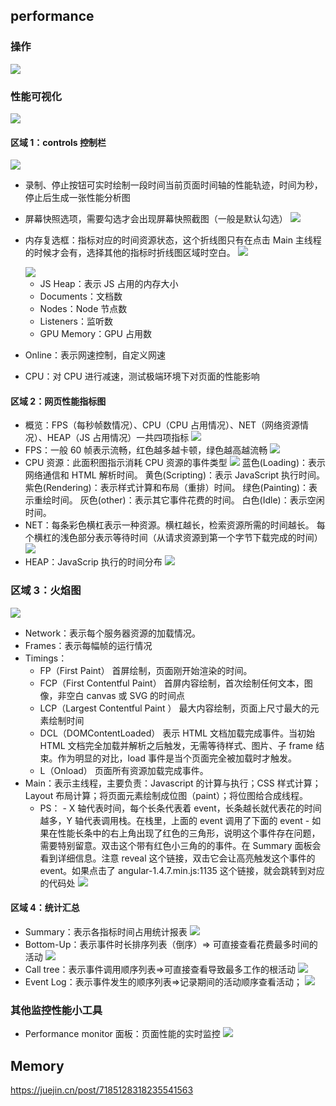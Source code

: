 ## performance

### 操作

<img src='./images/1cf6d1a31d6fd570c00022c063dc74f.png'>

### 性能可视化

<img src='./images/6ab5948c766ab5ac949830a37687f1e.png'>

#### 区域 1：controls 控制栏

<img src='./images/78fc8826261106697b30b5c85af3511.png'>

- 录制、停止按钮可实时绘制一段时间当前页面时间轴的性能轨迹，时间为秒，停止后生成一张性能分析图
- 屏幕快照选项，需要勾选才会出现屏幕快照截图（一般是默认勾选）
  <img src='./images/0792f0cfacdf812f7879543b7ad08ae.png'>
- 内存复选框：指标对应的时间资源状态，这个折线图只有在点击 Main 主线程的时候才会有，选择其他的指标时折线图区域时空白。
  <img src='./images/6a8c782813e6e10d50a52a51c507a79.png'>

  <img src='./images/4a17ec540717c878b7128e724988f4f.png'>

  - JS Heap：表示 JS 占用的内存大小
  - Documents：文档数
  - Nodes：Node 节点数
  - Listeners：监听数
  - GPU Memory：GPU 占用数

- Online：表示网速控制，自定义网速
- CPU：对 CPU 进行减速，测试极端环境下对页面的性能影响

#### 区域 2：网页性能指标图

- 概览：FPS（每秒帧数情况）、CPU（CPU 占用情况）、NET（网络资源情况）、HEAP（JS 占用情况）一共四项指标
  <img src='./images/49b22dad5b0995db94a533cb7605f41.png'>
- FPS：一般 60 帧表示流畅，红色越多越卡顿，绿色越高越流畅
  <img src='./images/ced19a0d0281363ad51f3698ae3e97f.png'>
- CPU 资源：此面积图指示消耗 CPU 资源的事件类型
  <img src='./images/15b338147b260f2a414d6e23d7ba1e1.png'>
  蓝色(Loading)：表示网络通信和 HTML 解析时间。
  黄色(Scripting)：表示 JavaScript 执行时间。
  紫色(Rendering)：表示样式计算和布局（重排）时间。
  绿色(Painting)：表示重绘时间。
  灰色(other)：表示其它事件花费的时间。
  白色(Idle)：表示空闲时间。
- NET：每条彩色横杠表示一种资源。横杠越长，检索资源所需的时间越长。 每个横杠的浅色部分表示等待时间（从请求资源到第一个字节下载完成的时间）
  <img src='./images/0fbf4a5c1af901b9dc372ba9c589d8e.png'>
- HEAP：JavaScrip 执行的时间分布
  <img src='./images/e85a31544796ee3e1a9f4dd57654642.png'>

### 区域 3：火焰图

<img src='./images/2e0c1a150db22dbd2238d5de939533f.png'>

- Network：表示每个服务器资源的加载情况。
- Frames：表示每幅帧的运行情况
- Timings：
  - FP（First Paint） 首屏绘制，页面刚开始渲染的时间。
  - FCP（First Contentful Paint） 首屏内容绘制，首次绘制任何文本，图像，非空白 canvas 或 SVG 的时间点
  - LCP（Largest Contentful Paint ） 最大内容绘制，页面上尺寸最大的元素绘制时间
  - DCL（DOMContentLoaded） 表示 HTML 文档加载完成事件。当初始 HTML 文档完全加载并解析之后触发，无需等待样式、图片、子 frame 结束。作为明显的对比，load 事件是当个页面完全被加载时才触发。
  - L（Onload） 页面所有资源加载完成事件。
- Main：表示主线程，主要负责：Javascript 的计算与执行；CSS 样式计算；Layout 布局计算；将页面元素绘制成位图（paint）；将位图给合成线程。
  - PS： - X 轴代表时间，每个长条代表着 event，长条越长就代表花的时间越多，Y 轴代表调用栈。在栈里，上面的 event 调用了下面的 event - 如果在性能长条中的右上角出现了红色的三角形，说明这个事件存在问题，需要特别留意。双击这个带有红色小三角的的事件。在 Summary 面板会看到详细信息。注意 reveal 这个链接，双击它会让高亮触发这个事件的 event。如果点击了 angular-1.4.7.min.js:1135 这个链接，就会跳转到对应的代码处
    <img src='./images/1b186b3def2dda07bac86198bb1b5a5.png'>

#### 区域 4：统计汇总

- Summary：表示各指标时间占用统计报表
  <img src='./images/f6b6aab2e2860974e59258eaaa84f87.png'>
- Bottom-Up：表示事件时长排序列表（倒序）=> 可直接查看花费最多时间的活动
  <img src='./images/43ed5420c53759154bb7d30afa5d954.png'>
- Call tree：表示事件调用顺序列表=>可直接查看导致最多工作的根活动
  <img src='./images/5a039758e5853be93b692a972e86c62.png'>
- Event Log：表示事件发生的顺序列表=>记录期间的活动顺序查看活动；
  <img src='./images/5c863659d89ad63aaefb39772134478.png'>

### 其他监控性能小工具

- Performance monitor 面板：页面性能的实时监控
  <img src='./images/7983f59f7a94ea8a997be268a310317.png'>

## Memory

<https://juejin.cn/post/7185128318235541563>
